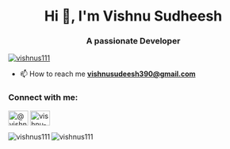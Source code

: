 <h1 align="center">Hi 👋, I'm Vishnu Sudheesh</h1>
<h3 align="center">A passionate Developer</h3>

<p align="left"> <a href="https://github.com/ryo-ma/github-profile-trophy"><img src="https://github-profile-trophy.vercel.app/?username=vishnus111" alt="vishnus111" /></a> </p>

- 📫 How to reach me **vishnusudeesh390@gmail.com**

<h3 align="left">Connect with me:</h3>
<p align="left">
<a href="https://twitter.com/@vishnuvac" target="blank"><img align="center" src="https://raw.githubusercontent.com/rahuldkjain/github-profile-readme-generator/master/src/images/icons/Social/twitter.svg" alt="@vishnuvac" height="30" width="40" /></a>
<a href="https://linkedin.com/in/vishnu-sudheesh-37905a260" target="blank"><img align="center" src="https://raw.githubusercontent.com/rahuldkjain/github-profile-readme-generator/master/src/images/icons/Social/linked-in-alt.svg" alt="vishnu-sudheesh-37905a260" height="30" width="40" /></a>
</p>



<p><img align="left" src="https://github-readme-stats.vercel.app/api/top-langs?username=vishnus111&show_icons=true&locale=en&layout=compact background:black" alt="vishnus111" /></p>



<p><img align="center" src="https://github-readme-streak-stats.herokuapp.com/?user=vishnus111&" alt="vishnus111" /></p>

